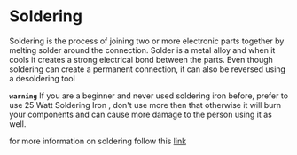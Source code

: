 # Soldering
<p>Soldering is the process of joining two or more electronic parts together by melting solder around the connection. Solder is a metal alloy and when it cools it creates a strong electrical bond between the parts. Even though soldering can create a permanent connection, it can also be reversed using a desoldering tool</p>

**` warning `** If you are a beginner and never used soldering iron before, prefer to use 25 Watt Soldering Iron , don't use more then that otherwise it will burn your components and can cause more damage to the person using it as well.

for more information on soldering follow this [link](https://drive.google.com/drive/folders/14kBGf3uYT50VaBI28qPzWT6sFrGUsaKi?usp=sharing)